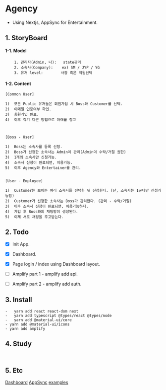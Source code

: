#  Agency
- Using Nextjs, AppSync for Entertainment.


## 1. StoryBoard

#### 1-1. Model
```
	1. 관리자(Admin, 나):	state관리
	2. 소속사(Company):  	ex) SM / JYP / YG
	3. 유저 level:		사장 혹은 직원선택
```

#### 1-2.  Content
```
[Common User]
	
1)	모든 Public 유저들은 회원가입 시 Boss와 Customer를 선택.
2)	이메일 인증여부 확인.
3)	회원가입 완료.
4)	이후 각기 다른 방법으로 아래를 참고
	
	
	
[Boss - User]

1)	Boss는 소속사를 등록 신청.
2)	Boss가 신청한 소속사는 Admin이 관리(Admin이 수락/거절 권한)
3)	1개의 소속사만 신청가능.
4)	소속사 신청이 완료되면, 이용가능.
5)	이후 Agency와 Entertainer를 관리.


[User - Employee]

1)	Customer는 보이는 여러 소속사를 선택한 뒤 신청한다. (단, 소속사는 1군데만 신청가능함)
2)	Customer가 신청한 소속사는 Boss가 관리한다. (관리 - 수락/거절)
3)	이후 소속사 신청이 완료되면, 이용가능하다.
4)	가입 후 Boss와의 채팅방이 생성된다.
5)	이제 서로 채팅을 주고받는다.

```
  
  
## 2. Todo
- [x] Init App.
- [x] Dashboard.
- [x] Page login / index using Dashboard layout.
- [ ] Amplify part 1 - amplify add api.
- [ ] Amplify part 2 - amplify add auth.


## 3. Install
```
-	yarn add react react-dom next 
-	yarn add typescript @types/react @types/node
-	yarn add @material-ui/core
- yarn add @material-ui/icons
- yarn add amplify

```

## 4. Study
```
	
```


## 5. Etc
[Dashboard](https://github.com/mui-org/material-ui/blob/master/docs/src/pages/getting-started/templates/dashboard/Dashboard.js)
[AppSync](https://dev.classmethod.jp/articles/aws-appsync-re-introduction-2019-korean-ver/)
[examples](https://aws.amazon.com/ko/amplify/console/getting-started/)
```

```

